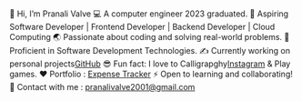 👋 Hi, I’m Pranali Valve
💻 A computer engineer 2023 graduated.
🎯 Aspiring Software Developer | Frontend Developer | Backend Developer | Cloud Computing
🌏 Passionate about coding and solving real-world problems.
💯 Proficient in Software Development Technologies.
✍️ Currently working on personal projects[GitHub](https://github.com/pranalivalve1108)
😎 Fun fact: I love to Calligrapghy[Instagram](https://www.instagram.com/pranaliii_calligraphy?utm_source=ig_web_button_share_sheet&igsh=ZDNlZDc0MzIxNw==) & Play games.
❤️ Portfolio : [Expense Tracker](https://pranalii-portfolio.netlify.app)
⚡ Open to learning and collaborating!
📧 Contact with me : pranalivalve2001@gmail.com
